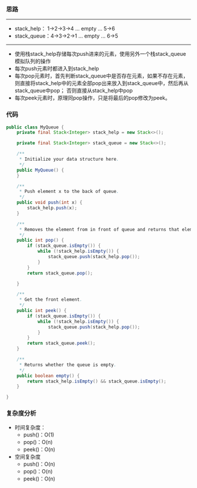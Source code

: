 ### 思路

---
- stack_help： 1->2->3->4 ... empty ... 5->6
- stack_queue：4->3->2->1 ... empty ... 6->5
---

+ 使用栈stack_help存储每次push进来的元素，使用另外一个栈stack_queue模拟队列的操作
+ 每次push元素时都进入到stack_help
+ 每次pop元素时，首先判断stack_queue中是否存在元素，如果不存在元素，则直接将stack_help中的元素全部pop出来放入到stack_queue中，然后再从stack_queue中pop；
否则直接从stack_help中pop
+ 每次peek元素时，原理同pop操作，只是将最后的pop修改为peek。

### 代码
```java
public class MyQueue {
    private final Stack<Integer> stack_help = new Stack<>();

    private final Stack<Integer> stack_queue = new Stack<>();

    /**
     * Initialize your data structure here.
     */
    public MyQueue() {
    }

    /**
     * Push element x to the back of queue.
     */
    public void push(int x) {
        stack_help.push(x);
    }

    /**
     * Removes the element from in front of queue and returns that element.
     */
    public int pop() {
        if (stack_queue.isEmpty()) {
            while (!stack_help.isEmpty()) {
                stack_queue.push(stack_help.pop());
            }
        }
        return stack_queue.pop();

    }

    /**
     * Get the front element.
     */
    public int peek() {
        if (stack_queue.isEmpty()) {
            while (!stack_help.isEmpty()) {
                stack_queue.push(stack_help.pop());
            }
        }
        return stack_queue.peek();
    }

    /**
     * Returns whether the queue is empty.
     */
    public boolean empty() {
        return stack_help.isEmpty() && stack_queue.isEmpty();
    }

}
```
### 复杂度分析
+ 时间复杂度：
    + push()：O(1)
    + pop()：O(n)
    + peek()：O(n)
+ 空间复杂度
    + push()：O(n)
    + pop()：O(n)
    + peek()：O(n)